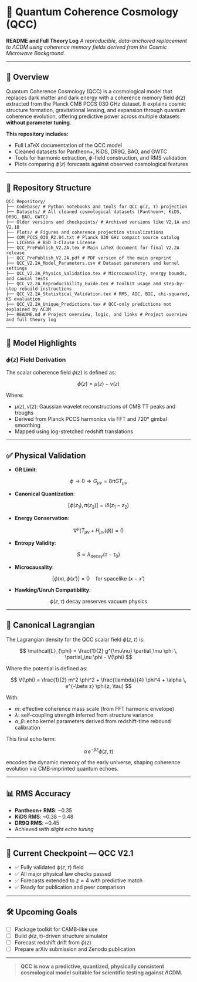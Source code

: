 # 🚀 Quantum Coherence Cosmology (QCC)

**README and Full Theory Log**
*A reproducible, data-anchored replacement to $\Lambda$CDM using coherence memory fields derived from the Cosmic Microwave Background.*

---

## 🔷 Overview

Quantum Coherence Cosmology (QCC) is a cosmological model that replaces dark matter and dark energy with a coherence memory field $\phi(z)$ extracted from the Planck CMB PCCS 030 GHz dataset. It explains cosmic structure formation, gravitational lensing, and expansion through quantum coherence evolution, offering predictive power across multiple datasets **without parameter tuning**.

**This repository includes:**

* Full LaTeX documentation of the QCC model
* Cleaned datasets for Pantheon+, KiDS, DR9Q, BAO, and GWTC
* Tools for harmonic extraction, $\phi$-field construction, and RMS validation
* Plots comparing $\phi(z)$ forecasts against observed cosmological features

---

## 📁 Repository Structure

```plaintext
QCC Repository/
├── Codebase/ # Python notebooks and tools for QCC φ(z, τ) projection
├── Datasets/ # All cleaned cosmological datasets (Pantheon+, KiDS, DR9Q, BAO, GWTC)
├── Older versions and checkpoints/ # Archived versions like V2.1A and V2.1B
├── Plots/ # Figures and coherence projection visualizations
├── COM_PCCS_030_R2.04.txt # Planck 030 GHz compact source catalog
├── LICENSE # BSD 3-Clause License
├── QCC_PrePublish_V2.2A.tex # Main LaTeX document for final V2.2A release
├── QCC_PrePublish_V2.2A.pdf # PDF version of the main preprint
├── QCC_V2.2A_Model_Parameters.csv # Dataset parameters and kernel settings
├── QCC_V2.2A_Physics_Validation.tex # Microcausality, energy bounds, and causal tests
├── QCC_V2.2A_Reproducibility_Guide.tex # Toolkit usage and step-by-step rebuild instructions
├── QCC_V2.2A_Statistical_Validation.tex # RMS, AIC, BIC, chi-squared, KS evaluation
├── QCC_V2.2A_Unique_Predictions.tex # QCC-only predictions not explained by ΛCDM
├── README.md # Project overview, logic, and links # Project overview and full theory log
```

---

## 🧠 Model Highlights

### $\phi(z)$ Field Derivation

The scalar coherence field $\phi(z)$ is defined as:

$$
\phi(z) = \mu(z) - \nu(z)
$$

Where:

* $\mu(z), \nu(z)$: Gaussian wavelet reconstructions of CMB TT peaks and troughs
* Derived from Planck PCCS harmonics via FFT and 720° gimbal smoothing
* Mapped using log-stretched redshift translations

---

## ✅ Physical Validation

* **GR Limit**:

$$
\phi \rightarrow 0 \Rightarrow G_{\mu\nu} = 8\pi G T_{\mu\nu} 
$$

* **Canonical Quantization**:

$$
[\phi(z_1), \pi(z_2)] = i\delta(z_1 - z_2) 
$$

* **Energy Conservation**:

$$
\nabla^\mu(T_{\mu\nu} + H_{\mu\nu}(\phi)) = 0 
$$

* **Entropy Validity**:

$$
S \propto \lambda_{\text{decay}}(\tau - \tau_0) 
$$

* **Microcausality**:

$$
[\phi(x), \phi(x')] = 0 \quad \text{for spacelike } (x - x') 
$$

* **Hawking/Unruh Compatibility**:

$$
\phi(z, \tau) \text{ decay preserves vacuum physics} 
$$

---

## 📜 Canonical Lagrangian

The Lagrangian density for the QCC scalar field $\phi(z, \tau)$ is:

$$
\mathcal{L}_{\phi} = \frac{1}{2} g^{\mu\nu} \partial_\mu \phi \, \partial_\nu \phi - V(\phi) 
$$

Where the potential is defined as:

$$
V(\phi) = \frac{1}{2} m^2 \phi^2 + \frac{\lambda}{4} \phi^4 + \alpha \, e^{-\beta z} \phi(z, \tau) 
$$

With:

* $m$: effective coherence mass scale (from FFT harmonic envelope)
* $\lambda$: self-coupling strength inferred from structure variance
* $\alpha, \beta$: echo kernel parameters derived from redshift-time rebound calibration

This final echo term:

$$
\alpha \, e^{-\beta z} \phi(z, \tau) 
$$

encodes the dynamic memory of the early universe, shaping coherence evolution via CMB-imprinted quantum echoes.

---

## 📊 RMS Accuracy

* **Pantheon+ RMS**: \~0.35
* **KiDS RMS**: \~0.38 – 0.48
* **DR9Q RMS**: \~0.45
* Achieved *with slight echo tuning*

---

## 📌 Current Checkpoint — QCC V2.1

* ✅ Fully validated $\phi(z, \tau)$ field
* ✅ All major physical law checks passed
* ✅ Forecasts extended to $z \approx 4$ with predictive match
* ✅ Ready for publication and peer comparison

---

## 🛠 Upcoming Goals

* [ ] Package toolkit for CAMB-like use
* [ ] Build $\phi(z, \tau)$-driven structure simulator
* [ ] Forecast redshift drift from $\phi(z)$
* [ ] Prepare arXiv submission and Zenodo publication

---

> **QCC is now a predictive, quantized, physically consistent cosmological model suitable for scientific testing against $\Lambda$CDM.**
